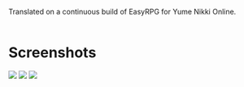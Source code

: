 Translated on a continuous build of EasyRPG for Yume Nikki Online.<br><br>
# Screenshots
![](https://i.postimg.cc/vH9hGQRL/screenshot-0.png)
![](https://i.postimg.cc/XNtxMrPY/screenshot-1.png)
![](https://i.postimg.cc/YCH39JMc/screenshot-2.png)